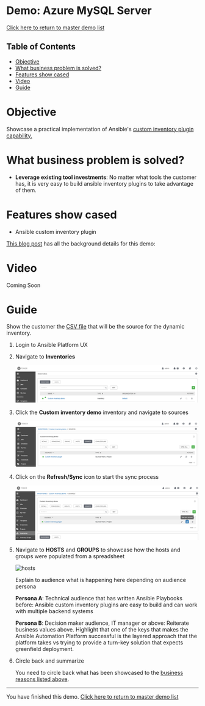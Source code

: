 # Demo: Azure MySQL Server

[Click here to return to master demo list](../../README.md#demo-repository)

## Table of Contents

* [Objective](#objective)
* [What business problem is solved?](#what-business-problem-is-solved)
* [Features show cased](#features-show-cased)
* [Video](#video)
* [Guide](#guide)

# Objective

Showcase a practical implementation of Ansible's [custom inventory plugin capability.](https://docs.ansible.com/ansible/latest/plugins/inventory.html)

# What business problem is solved?

- **Leverage existing tool investments**:
No matter what tools the customer has, it is very easy to build ansible inventory plugins to take advantage of them.


# Features show cased

- Ansible custom inventory plugin

[This blog post](https://termlen0.github.io/2019/11/16/observations/)  has all the background details for this demo:

# Video

Coming Soon


# Guide

Show the customer the [CSV file](https://github.com/termlen0/custom-inventory-plugin/blob/master/csv_inventory/myinventory.csv) that will be the source for the dynamic inventory.

1. Login to Ansible Platform UX

2. Navigate to **Inventories**

     ![inventory](../../images/custom_inventory1.png)

3. Click the **Custom inventory demo** inventory and navigate to sources

     ![sources](../../images/custom_inventory2.png)

4. Click on the **Refresh/Sync** icon to start the sync process

     ![sync](../../images/custom_inventory3.png)

5. Navigate to **HOSTS** and **GROUPS** to showcase how the hosts and groups were populated from a spreadsheet

     ![hosts](../../images/custom_inventory.4.png)

     Explain to audience what is happening here depending on audience persona

    **Persona A**: Technical audience that has written Ansible Playbooks before:
   Ansible custom inventory plugins are easy to build and can work with multiple backend systems

    **Persona B**: Decision maker audience, IT manager or above:
    Reiterate business values above. Highlight that one of the keys
    that makes the Ansible Automation Platform successful is the
    layered approach that the platform takes vs trying to provide a
    turn-key solution that expects greenfield deployment.


8. Circle back and summarize

     You need to circle back what has been showcased to the [business reasons listed above](#what-business-problem-is-solved).


---
You have finished this demo.  [Click here to return to master demo list](../../README.md#demo-repository)
